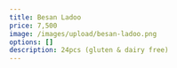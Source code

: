 ```yaml
---
title: Besan Ladoo
price: 7,500
image: /images/upload/besan-ladoo.png
options: []
description: 24pcs (gluten & dairy free)
---
```


